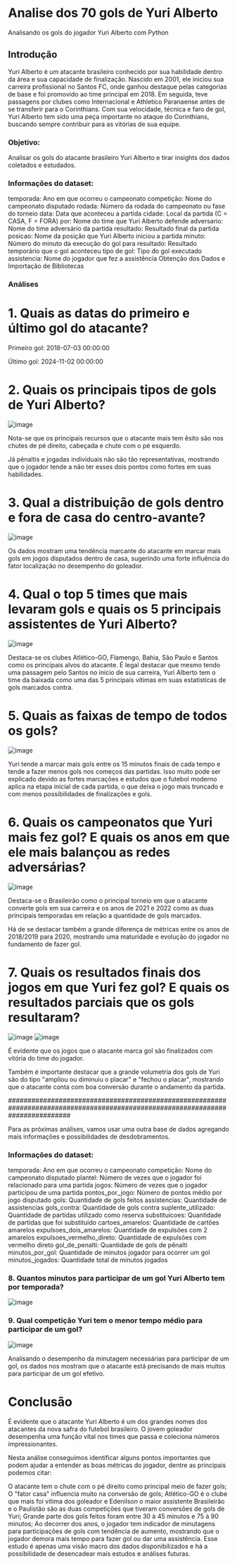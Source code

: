 # Analise dos 70 gols de Yuri Alberto
Analisando os gols do jogador Yuri Alberto com Python

## Introdução
Yuri Alberto é um atacante brasileiro conhecido por sua habilidade dentro da área e sua capacidade de finalização. Nascido em 2001, ele iniciou sua carreira profissional no Santos FC, onde ganhou destaque pelas categorias de base e foi promovido ao time principal em 2018. Em seguida, teve passagens por clubes como Internacional e Athletico Paranaense antes de se transferir para o Corinthians. Com sua velocidade, técnica e faro de gol, Yuri Alberto tem sido uma peça importante no ataque do Corinthians, buscando sempre contribuir para as vitórias de sua equipe.

### Objetivo:

Analisar os gols do atacante brasileiro Yuri Alberto e tirar insights dos dados coletados e estudados.

### Informações do dataset:
temporada: Ano em que ocorreu o campeonato
competição: Nome do campeonato disputado
rodada: Número da rodada do campeonato ou fase do torneio
data: Data que aconteceu a partida
cidade: Local da partida (C = CASA, F = FORA)
por: Nome do time que Yuri Alberto defende
adversario: Nome do time adversário da partida
resultado: Resultado final da partida
posicao: Nome da posição que Yuri Alberto iniciou a partida
minuto: Número do minuto da execução do gol
para resultado: Resultado temporário que o gol aconteceu
tipo de gol: Tipo do gol executado
assistencia: Nome do jogador que fez a assistência
Obtenção dos Dados e Importação de Bibliotecas

### Análises
# 1. Quais as datas do primeiro e último gol do atacante?
Primeiro gol: 2018-07-03 00:00:00

Último gol: 2024-11-02 00:00:00

# 2. Quais os principais tipos de gols de Yuri Alberto?
![image](https://github.com/luanrossini/estudo_gols_yuri_alberto/assets/119509335/79c399e6-442c-4a44-8e05-e66427b15003)

Nota-se que os principais recursos que o atacante mais tem êsito são nos chutes de pé direito, cabeçada e chute com o pé esquerdo.

Já pênaltis e jogadas individuais não são tão representativas, mostrando que o jogador tende a não ter esses dois pontos como fortes em suas habilidades.

# 3. Qual a distribuição de gols dentro e fora de casa do centro-avante?
![image](https://github.com/luanrossini/estudo_gols_yuri_alberto/assets/119509335/452e8df6-7222-4bb0-a57c-eb9487299db3)

Os dados mostram uma tendência marcante do atacante em marcar mais gols em jogos disputados dentro de casa, sugerindo uma forte influência do fator localização no desempenho do goleador.

# 4. Qual o top 5 times que mais levaram gols e quais os 5 principais assistentes de Yuri Alberto?
![image](https://github.com/luanrossini/estudo_gols_yuri_alberto/assets/119509335/cd8847a2-4e39-4710-b16a-018fca347cc5)

Destaca-se os clubes Atlético-GO, Flamengo, Bahia, São Paulo e Santos como os principais alvos do atacante. É legal destacar que mesmo tendo uma passagem pelo Santos no início de sua carreira, Yuri Alberto tem o time da baixada como uma das 5 principais vítimas em suas estatísticas de gols marcados contra.

# 5. Quais as faixas de tempo de todos os gols?
![image](https://github.com/luanrossini/estudo_gols_yuri_alberto/assets/119509335/0d9d87e2-21ca-4426-8fa5-a2b853791e85)

Yuri tende a marcar mais gols entre os 15 minutos finais de cada tempo e tende a fazer menos gols nos começos das partidas. Isso muito pode ser explicado devido as fortes marcações e estudos que o futebol moderno aplica na etapa inicial de cada partida, o que deixa o jogo mais truncado e com menos possibilidades de finalizações e gols.

# 6. Quais os campeonatos que Yuri mais fez gol? E quais os anos em que ele mais balançou as redes adversárias?
![image](https://github.com/luanrossini/estudo_gols_yuri_alberto/assets/119509335/104e8c13-3eed-4a4c-81d1-b5dfaa4cef90)

Destaca-se o Brasileirão como o principal torneio em que o atacante converte gols em sua carreira e os anos de 2021 e 2022 como as duas principais temporadas em relação a quantidade de gols marcados.

Há de se destacar também a grande diferença de métricas entre os anos de 2018/2019 para 2020, mostrando uma maturidade e evolução do jogador no fundamento de fazer gol.

# 7. Quais os resultados finais dos jogos em que Yuri fez gol? E quais os resultados parciais que os gols resultaram?
![image](https://github.com/luanrossini/estudo_gols_yuri_alberto/assets/119509335/8170099e-7ab6-4561-825f-bbeb59b3ea87)
![image](https://github.com/luanrossini/estudo_gols_yuri_alberto/assets/119509335/5d03acd1-b4c8-4176-8b51-6c88b308a8ef)

É evidente que os jogos que o atacante marca gol são finalizados com vitória do time do jogador.

Também é importante destacar que a grande volumetria dos gols de Yuri são do tipo "ampliou ou diminuiu o placar" e "fechou o placar", mostrando que o atacante conta com boa conversão durante o andamento da partida.

################################################################################################################################

Para as próximas análises, vamos usar uma outra base de dados agregando mais informações e possibilidades de desdobramentos.

### Informações do dataset:
temporada: Ano em que ocorreu o campeonato
competição: Nome do campeonato disputado
plantel: Número de vezes que o jogador foi relacionado para uma partida
jogos: Número de vezes que o jogador participou de uma partida
pontos_por_jogo: Número de pontos médio por jogo disputado
gols: Quantidade de gols feitos
assistencias: Quantidade de assistencias
gols_contra: Quantidade de gols contra
suplente_utilizado: Quantidade de partidas utilizado como reserva
substituicoes: Quantidade de partidas que foi substituido
cartoes_amarelos: Quantidade de cartões amarelos
expulsoes_dois_amarelos: Quantidade de expulsões com 2 amarelos
expulsoes_vermelho_direto: Quantidade de expulsões com vermelho direto
gol_de_penalti: Quantidade de gols de pênalti
minutos_por_gol: Quantidade de minutos jogador para ocorrer um gol
minutos_jogados: Quantidade total de minutos jogados

### 8. Quantos minutos para participar de um gol Yuri Alberto tem por temporada?
![image](https://github.com/luanrossini/estudo_gols_yuri_alberto/assets/119509335/82990617-d392-4acb-9d40-1fb085ae7b38)

### 9. Qual competição Yuri tem o menor tempo médio para participar de um gol?
![image](https://github.com/luanrossini/estudo_gols_yuri_alberto/assets/119509335/21671c2b-831c-42f8-89d4-09718cb15acb)

Analisando o desempenho da minutagem necessárias para participar de um gol, os dados nos mostram que o atacante está precisando de mais muitos para participar de um gol efetivo.

# Conclusão
É evidente que o atacante Yuri Alberto é um dos grandes nomes dos atacantes da nova safra do futebol brasileiro. O jovem goleador desempenha uma função vital nos times que passa e coleciona números impressionantes.

Nesta análise conseguimos identificar alguns pontos importantes que podem ajudar a entender as boas métricas do jogador, dentre as principais podemos citar:

O atacante tem o chute com o pé direito como principal meio de fazer gols;
O "fator casa" influencia muito na conversão de gols;
Atlético-GO é o clube que mais foi vítima dos goleador e Edenilson o maior assistente
Brasileirão e o Paulistão são as duas competições que tiveram conversões de gols de Yuri;
Grande parte dos gols feitos foram entre 30 à 45 minutos e 75 à 90 minutos;
Ao decorrer dos anos, o jogador tem indicador de minutagens para participações de gols com tendência de aumento, mostrando que o jogador demora mais tempo para fazer gol ou dar uma assistência.
Esse estudo é apenas uma visão macro dos dados disponibilizados e há a possibilidade de desencadear mais estudos e análises futuras.

